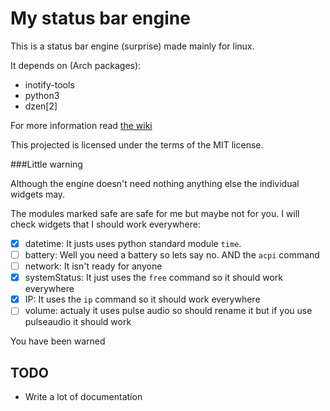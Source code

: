 My status bar engine
====================

This is a status bar engine (surprise) made mainly for linux.  

It depends on (Arch packages):
* inotify-tools
* python3
* dzen[2]

For more information read [the wiki](https://github.com/ludat/SB/wiki)

This projected is licensed under the terms of the MIT license.

###Little warning

Although the engine doesn't need nothing anything else the individual widgets may.

The modules marked safe are safe for me but maybe not for you. I will check widgets that I should work everywhere:  
- [x] datetime: It justs uses python standard module `time`.
- [ ] battery: Well you need a battery so lets say no. AND the `acpi` command
- [ ] network: It isn't ready for anyone
- [x] systemStatus: It just uses the `free` command so it should work everywhere
- [x] IP: It uses the `ip` command so it should work everywhere
- [ ] volume: actualy it uses pulse audio so should rename it but if you use pulseaudio it should work

You have been warned

TODO
----

* Write a lot of documentation
